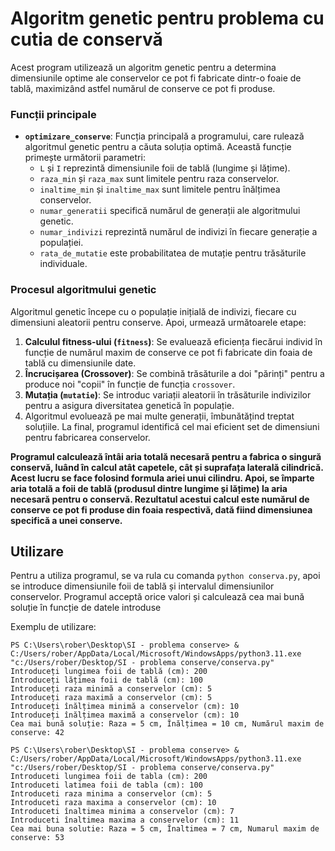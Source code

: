 # Algoritm genetic pentru problema cu cutia de conservă

Acest program utilizează un algoritm genetic pentru a determina dimensiunile optime ale conservelor ce pot fi fabricate dintr-o foaie de tablă, maximizând astfel numărul de conserve ce pot fi produse.

### Funcții principale

- **`optimizare_conserve`**: Funcția principală a programului, care rulează algoritmul genetic pentru a căuta soluția optimă. Această funcție primește următorii parametri:
  - `L` și `I` reprezintă dimensiunile foii de tablă (lungime și lățime).
  - `raza_min` și `raza_max` sunt limitele pentru raza conservelor.
  - `inaltime_min` și `inaltime_max` sunt limitele pentru înălțimea conservelor.
  - `numar_generatii` specifică numărul de generații ale algoritmului genetic.
  - `numar_indivizi` reprezintă numărul de indivizi în fiecare generație a populației.
  - `rata_de_mutatie` este probabilitatea de mutație pentru trăsăturile individuale.


### Procesul algoritmului genetic

Algoritmul genetic începe cu o populație inițială de indivizi, fiecare cu dimensiuni aleatorii pentru conserve. Apoi, urmează următoarele etape:

1. **Calculul fitness-ului (`fitness`)**: Se evaluează eficiența fiecărui individ în funcție de numărul maxim de conserve ce pot fi fabricate din foaia de tablă cu dimensiunile date.
2. **Încrucișarea (Crossover)**: Se combină trăsăturile a doi "părinți" pentru a produce noi "copii" în funcție de funcția `crossover`.
3. **Mutația (`mutatie`)**: Se introduc variații aleatorii în trăsăturile indivizilor pentru a asigura diversitatea genetică în populație.
4. Algoritmul evoluează pe mai multe generații, îmbunătățind treptat soluțiile. La final, programul identifică cel mai eficient set de dimensiuni pentru fabricarea conservelor.

**Programul calculează întâi aria totală necesară pentru a fabrica o singură conservă, luând în calcul atât capetele, cât și suprafața laterală cilindrică. Acest lucru se face folosind formula ariei unui cilindru.
Apoi, se împarte aria totală a foii de tablă (produsul dintre lungime și lățime) la aria necesară pentru o conservă. Rezultatul acestui calcul este numărul de conserve ce pot fi produse din foaia respectivă, dată fiind dimensiunea specifică a unei conserve.**

## Utilizare

Pentru a utiliza programul, se va rula cu comanda `python conserva.py`, apoi se introduce dimensiunile foii de tablă și intervalul dimensiunilor conservelor.
Programul acceptă orice valori și calculează cea mai bună soluție în funcție de datele introduse

Exemplu de utilizare:

```plaintext
PS C:\Users\rober\Desktop\SI - problema conserve> & C:/Users/rober/AppData/Local/Microsoft/WindowsApps/python3.11.exe "c:/Users/rober/Desktop/SI - problema conserve/conserva.py"
Introduceți lungimea foii de tablă (cm): 200
Introduceți lățimea foii de tablă (cm): 100
Introduceți raza minimă a conservelor (cm): 5
Introduceți raza maximă a conservelor (cm): 5
Introduceți înălțimea minimă a conservelor (cm): 10
Introduceți înălțimea maximă a conservelor (cm): 10
Cea mai bună soluție: Raza = 5 cm, Înălțimea = 10 cm, Numărul maxim de conserve: 42
```
``` plaintext
PS C:\Users\rober\Desktop\SI - problema conserve> & C:/Users/rober/AppData/Local/Microsoft/WindowsApps/python3.11.exe "c:/Users/rober/Desktop/SI - problema conserve/conserva.py"
Introduceti lungimea foii de tabla (cm): 200
Introduceti latimea foii de tabla (cm): 100
Introduceti raza minima a conservelor (cm): 5
Introduceti raza maxima a conservelor (cm): 10
Introduceti înaltimea minima a conservelor (cm): 7
Introduceti înaltimea maxima a conservelor (cm): 11
Cea mai buna solutie: Raza = 5 cm, Înaltimea = 7 cm, Numarul maxim de conserve: 53
```
